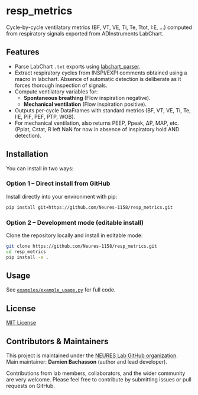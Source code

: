 # resp_metrics

Cycle-by-cycle ventilatory metrics (BF, VT, VE, Ti, Te, Ttot, I:E, ...) computed from respiratory signals exported from ADInstruments LabChart.

## Features

- Parse LabChart `.txt` exports using [labchart_parser](https://github.com/Neures-1158/labchart_txt_parser).
- Extract respiratory cycles from INSPI/EXPI comments obtained using a macro in labchart. Absence of automatic detection is deliberate as it forces thorough inspection of signals.
- Compute ventilatory variables for:
  - **Spontaneous breathing** (Flow inspiration negative).
  - **Mechanical ventilation** (Flow inspiration positive).
- Outputs per-cycle DataFrames with standard metrics (BF, VT, VE, Ti, Te, I:E, PIF, PEF, PTP, WOB).
- For mechanical ventilation, also returns PEEP, Ppeak, ΔP, MAP, etc. (Pplat, Cstat, R left NaN for now in absence of inspiratory hold AND detection). 

## Installation

You can install in two ways:

### Option 1 – Direct install from GitHub
Install directly into your environment with pip:

```bash
pip install git+https://github.com/Neures-1158/resp_metrics.git
```

### Option 2 – Development mode (editable install)
Clone the repository locally and install in editable mode:

```bash
git clone https://github.com/Neures-1158/resp_metrics.git
cd resp_metrics
pip install -e .
```

## Usage

See [`examples/example_usage.py`](examples/example_usage.py) for full code.

## License

[MIT License](LICENSE)

## Contributors & Maintainers

This project is maintained under the [NEURES Lab GitHub organization](https://github.com/Neures-1158).  
Main maintainer: **Damien Bachasson** (author and lead developer).

Contributions from lab members, collaborators, and the wider community are very welcome. Please feel free to contribute by submitting issues or pull requests on GitHub.
